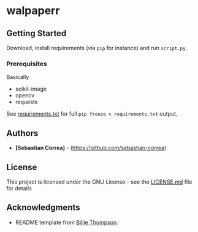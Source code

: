 # walpaperr



## Getting Started

Download, install requirements (via `pip` for instance) and run `script.py`. 

### Prerequisites

Basically
* scikit-image
* opencv
* requests

See [requirements.txt](requirements.txt) for full `pip freeze > requirements.txt` output.


## Authors

* **[Sebastian Correa]** - (https://github.com/sebastian-correa)

## License

This project is licensed under the GNU License - see the [LICENSE.md](LICENSE.md) file for details

## Acknowledgments

* README template from [Billie Thompson](https://gist.github.com/PurpleBooth).
